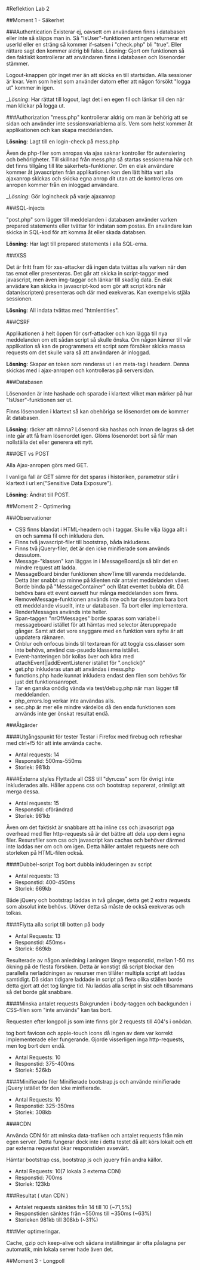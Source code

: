 #Reflektion Lab 2

##Moment 1 - Säkerhet

###Authentication
Existerar ej, oavsett om användaren finns i databasen eller inte så släpps man in.
Så "IsUser"-funktionen antingen returnerar ett userId eller en sträng så kommer if-satsen i "check.php" bli "true". Eller rättare sagt den kommer aldrig bli false.
Lösning: Gjort om funktionen så den faktiskt kontrollerar att användaren finns i databasen och lösenorder stämmer.

Logout-knappen gör inget mer än att skicka en till startsidan. Alla sessioner är kvar.
Vem som helst som använder datorn efter att någon försökt "logga ut" kommer in igen.

__Lösning_: Har rättat till logout, lagt det i en egen fil och länkar till den när man klickar på logga ut. 


###Authorization
"mess.php" kontrollerar aldrig om man är behörig att se sidan och använder inte sessionsvariablerna alls.
Vem som helst kommer åt applikationen och kan skapa meddelanden.

__Lösning__: Lagt till en login-check på mess.php

Även de php-filer som anropas via ajax saknar kontroller för autensiering och behörigheter. Till skillnad från mess.php så startas sessionerna här och det finns tillgång till lite säkerhets-funktioner.
Om en elak användare kommer åt javascripten från applikationen kan den lätt hitta vart alla ajaxanrop skickas och skicka egna anrop dit utan att de kontrolleras om anropen kommer från en inloggad användare.

__Lösning_: Gör logincheck på varje ajaxanrop

###SQL-injects

"post.php" som lägger till meddelanden i databasen använder varken prepared statements eller tvättar för indatan som postas.
En användare kan skicka in SQL-kod för att komma åt eller skada databsen.

__Lösning__: Har lagt till prepared statements i alla SQL-erna.

###XSS

Det är fritt fram för xss-attacker då ingen data tvättas alls varken när den tas emot eller presenteras.
Det går att skicka in script-taggar med javascript, men även img-taggar och länkar till skadlig data.
En elak anvädare kan skicka in javascript-kod som gör att script körs när datan(scripten) presenteras och där med exekveras. Kan exempelvis stjäla sessionen.

__Lösning__: All indata tvättas med "htmlentities".

###CSRF

Applikationen ä helt öppen för csrf-attacker och kan lägga till nya meddelanden om ett sådan script så skulle önska.
Om någon känner till vår applikation så kan de programmera ett script som försöker skicka massa requests om det skulle vara så att användaren är inloggad.

__Lösning__: Skapar en token som renderas ut i en meta-tag i headern. Denna skickas med i ajax-anropen och kontrolleras på serversidan.

###Databasen

Lösenorden är inte hashade och sparade i klartext vilket man märker på hur "IsUser"-funktionen ser ut.

Finns lösenorden i klartext så kan obehöriga se lösenordet om de kommer åt databasen.

__Lösning__: räcker att nämna? Lösenord ska hashas och innan de lagras så det inte går att få fram lösenordet igen. Glöms lösenordet bort så får man nollställa det eller generera ett nytt.

###GET vs POST

Alla Ajax-anropen görs med GET.

I vanliga fall är GET sämre för det sparas i historiken, parametrar står i klartext i url:en("Sensitive Data Exposure").

__Lösning__: Ändrat till POST.

##Moment 2 - Optimering

###Observationer

* CSS finns blandat i HTML-headern och i taggar. Skulle vilja lägga allt i en och samma fil och inkludera den.
* Finns två javascript-filer till bootstrap, båda inkluderas.
* Finns två jQuery-filer, det är den icke minifierade som används dessutom.
* Message-"klassen" kan läggas in i MessageBoard.js så blir det en mindre request att ladda.
* MessageBoard binder funktionen showTime till varenda meddelande. Detta äter snabbt up minne på klienten när antalet meddelanden växer. Borde binda på "MessageContainer" och låtat eventet bubbla dit. Då behövs bara ett event oavsett hur många meddelanden som finns.
* RemoveMessage-funktionen används inte och tar dessutom bara bort ett meddelande visuellt, inte ur databasen. Ta bort eller implementera.
* RenderMessages används inte heller.
* Span-taggen "nrOfMessages" borde sparas som variabel i messageboard istället för att hämtas med selector återupprepade gånger. Samt att det vore snyggare med en funktion vars syfte är att uppdatera räknaren.
* Onblur och onfocus binds till textarean för att toggla css.classer som inte behövs, använd css-psuedo klasserna istället.
* Event-hanteringen bör kollas över och köra med attachEvent||addEventListener istället för ".onclick()"
* get.php inkluderas utan att användas i mess.php
* functions.php hade kunnat inkludera endast den filen som behövs för just det funktionsanropet.
* Tar en ganska onödig vända via test/debug.php när man lägger till meddelanden.
* php_errors.log verkar inte användas alls.
* sec.php är mer elle mindre värdelös då den enda funktionen som används inte ger önskat resultat endå.

###Åtgärder

####Utgångspunkt för tester
Testar i Firefox med firebug och refreshar med ctrl+f5 för att inte använda cache.

* Antal requests: 14
* Responstid: 500ms-550ms
* Storlek: 981kb

####Externa styles
Flyttade all CSS till "dyn.css" som för övrigt inte inkluderades alls. Håller appens css och bootstrap separerat, orimligt att merga dessa.

* Antal requests: 15
* Responstid: oförändrad
* Storlek: 981kb

Även om det faktiskt är snabbare att ha inline css och javascript pga overhead med fler http-requests så är det bättre att dela upp dem i egna filer. Resursfiler som css och javascript kan cachas och behöver därmed inte laddas ner om och om igen. Detta håller antalet requests nere och storleken på HTML-filen också.

####Dubbel-script
Tog bort dubbla inkluderingen av script

* Antal requests: 13
* Responstid: 400-450ms
* Storlek: 669kb

Både jQuery och bootstrap laddas in två gånger, detta get 2 extra requests som absolut inte behövs. Utöver detta så måste de också exekveras och tolkas. 

####Flytta alla script till botten på body

* Antal Requests: 13
* Responstid: 450ms+
* Storlek: 669kb

Resulterade av någon anledning i aningen längre responstid, mellan 1-50 ms ökning på de flesta försöken. Detta är konstigt då script blockar den parallella nerladdningen av resurser men tillåter multipla script att laddas samtidigt. Då sidan tidigare laddade in script på flera olika ställen borde detta gjort att det tog längre tid. Nu laddas alla script in sist och tillsammans så det borde gåt snabbare.

####Minska antalet requests
Bakgrunden i body-taggen och backgunden i CSS-filen som "inte används" kan tas bort.

Requesten efter longpoll.js som inte finns gör 2 requests till 404's i onödan.

tog bort favicon och apple-touch icons då ingen av dem var korrekt implementerade eller fungerande. Gjorde visserligen inga http-requests, men tog bort dem endå.

* Antal Requests: 10
* Responstid: 375-400ms
* Storlek: 526kb

####Minifierade filer
Minifierade bootstrap.js och använde minifierade jQuery istället för den icke minifierade.

* Antal Requests: 10 
* Responstid: 325-350ms
* Storlek: 308kb


####CDN

Använda CDN för att minska data-trafiken och antalet requests från min egen server.
Detta fungerar dock inte i detta testet då allt körs lokalt och ett par externa requestst ökar responstiden avsevärt. 

Hämtar bootstrap css, bootstrap js och jquery från andra källor.

* Antal Requests: 10(7 lokala 3 externa CDN)
* Responstid: 700ms
* Storlek: 123kb

###Resultat ( utan CDN )

* Antalet requests sänktes från 14 till 10 (~71,5%)
* Responstiden sänktes från ~550ms till ~350ms (~63%)
* Storleken 981kb till 308kb (~31%)

###Mer optimeringar.

Cache, gzip och keep-alive och sådana inställningar är ofta påslagna per automatik, min lokala server hade även det.



##Moment 3 - Longpoll